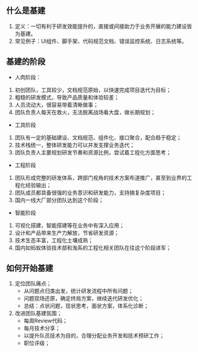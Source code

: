 ## 什么是基建
1. 定义：一切有利于研发效能提升的，直接或间接助力于业务开展的能力建设皆为基建。
2. 常见例子：UI组件、脚手架、代码规范文档、错误监控系统、日志系统等。
## 基建的阶段
 - 人肉阶段：
  1. 初创团队，工具较少，文档规范原始，以快速完成项目迭代为目标；
  2. 粗糙的研发模式，导致产品质量和体验较差；
  3. 人员流动大，很容易带着清晰做事；
  4. 团队负责人每天在救火，无法脱离战场看大盘，做长期规划；
 - 工具阶段
  1. 团队有一定的基础建设、文档规范、组件化、接口聚合，配合趋于稳定；
  2. 技术栈统一，整体研发能力可以并发支撑业务迭代；
  3. 团队负责人主要规划研发节奏和资源比例，尝试着工程化方面思考；
 - 工程阶段
  1. 团队形成完整的研发体系，跨部门视角的技术方案布道推广，甚至到业界的工程化经验输出；
  2. 团队成员都具备很强的业务意识和研发能力，支持搞复杂度项目；
  3. 国内一线大厂部分团队达到这个阶段；
 - 智能阶段
  1. 可视化搭建，智能搭建等在业务中有深入应用；
  2. 设计和产品带来生产力解放，节省研发资源；
  3. 技术生态丰富，工程化土壤成熟；
  4. 国内如蚂蚁体验技术部和淘系的工程化相关团队在往这个阶段进军；
## 如何开始基建
1. 定位团队痛点；
   - 从问题点归类出发，统计研发流程中所有问题；
   - 问题现场还原，确定终局方案，继续迭代研发优化；
   - 总结：点状问题，现状思考，面状方案，体系化诊断；
2. 改进团队基建氛围；
   - 每周Review代码；
   - 每月技术分享；
   - 以提升队员技术为目的，合理分配业务开发和技术预研工作；
   - 职位评级；